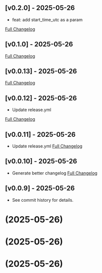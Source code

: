 ## [v0.2.0] - 2025-05-26

- feat: add start_time_utc as a param

[Full Changelog](https://github.com/stquinn/home-assistant-timerly/compare/v0.1.0...v0.2.0)

## [v0.1.0] - 2025-05-26



[Full Changelog](https://github.com/stquinn/home-assistant-timerly/compare/v0.0.13...v0.1.0)

## [v0.0.13] - 2025-05-26



[Full Changelog](https://github.com/stquinn/home-assistant-timerly/compare/v0.0.12...v0.0.13)

## [v0.0.12] - 2025-05-26

- Update release.yml

[Full Changelog](https://github.com/stquinn/home-assistant-timerly/compare/v0.0.11...v0.0.12)

## [v0.0.11] - 2025-05-26

- Update release.yml
[Full Changelog](https://github.com/stquinn/home-assistant-timerly/compare/v0.0.10...v0.0.11)

## [v0.0.10] - 2025-05-26

- Generate better changelog
[Full Changelog](https://github.com/stquinn/home-assistant-timerly/compare/v0.0.9...v0.0.10)

## [v0.0.9] - 2025-05-26

- See commit history for details.

#  (2025-05-26)



#  (2025-05-26)



#  (2025-05-26)




